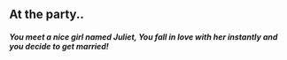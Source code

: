 ## At the party..  
##### You meet a nice girl named Juliet, You fall in love with her instantly and you decide to get married! 